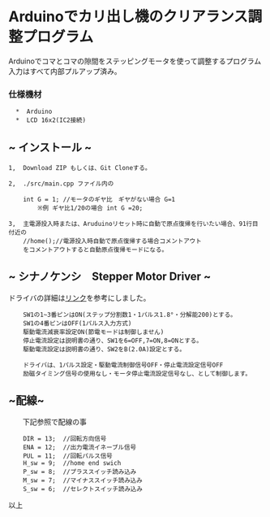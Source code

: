 # Arduinoでカリ出し機のクリアランス調整プログラム
Arduinoでコマとコマの隙間をステッピングモータを使って調整するプログラム   
 入力はすべて内部プルアップ済み。  
 ### 仕様機材  
      *  Arduino  
      *  LCD 16x2(IC2接続)


    
## ~ インストール ~
 
    1,  Download ZIP もしくは、Git Cloneする。
      
    2,  ./src/main.cpp ファイル内の

        int G = 1; //モータのギヤ比　ギヤがない場合 G=1 
            ※例 ギヤ比1/20の場合 int G =20;
        
    3,  主電源投入時または、Aruduinoリセット時に自動で原点復帰を行いたい場合、91行目付近の
        //home();//電源投入時自動で原点復帰する場合コメントアウト
        をコメントアウトすると自動原点復帰モードになる。

## ~ シナノケンシ　Stepper Motor Driver ~

ドライバの詳細は[リンク](http://www.plexmotion.com/download/files/CSB-UK-gear_manual.pdf)を参考にしました。

        
        SW1の1~3番ピンはON(ステップ分割数1・1パルス1.8°・分解能200)とする。
        SW1の4番ピンはOFF(1パルス入力方式)
        駆動電流減衰率設定ON(節電モードは制御しません)
        停止電流設定は説明書の通り、SW1を6=OFF,7=ON,8=ONとする。
        駆動電流設定は説明書の通り、SW2をB(2.0A)設定とする。
        
        ドライバは、1パルス設定・駆動電流制御信号OFF・停止電流設定信号OFF
        励磁タイミング信号の使用なし・モータ停止電流設定信号なし、として制御します。　　

## ~配線~
　　下記参照で配線の事　　

        DIR = 13;  //回転方向信号
        ENA = 12;  //出力電流イネーブル信号
        PUL = 11;  //回転パルス信号
        H_sw = 9;  //home end swich
        P_sw = 8;  //プラススイッチ読み込み
        M_sw = 7;  //マイナススイッチ読み込み
        S_sw = 6;  //セレクトスイッチ読み込み

    
以上
  